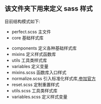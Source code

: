 ## 该文件夹下用来定义 sass 样式

目前结构模式如下:

* perfect.scss 主文件
* core 基础样式库
 - components 定义各种基础样式库
 - mixins 定义样式函数库
 - utils 工具类样式库
 - variables 定义变量
 - mixins.scss 函数库入口样式
 - normalize.scss 引入标准化样式库,[参加官方](https://github.com/necolas/normalize.css)
 - reset.scss 定制重置样式
 - utils.scss 工具类样式库
 - variables.scss 定义样式变量

